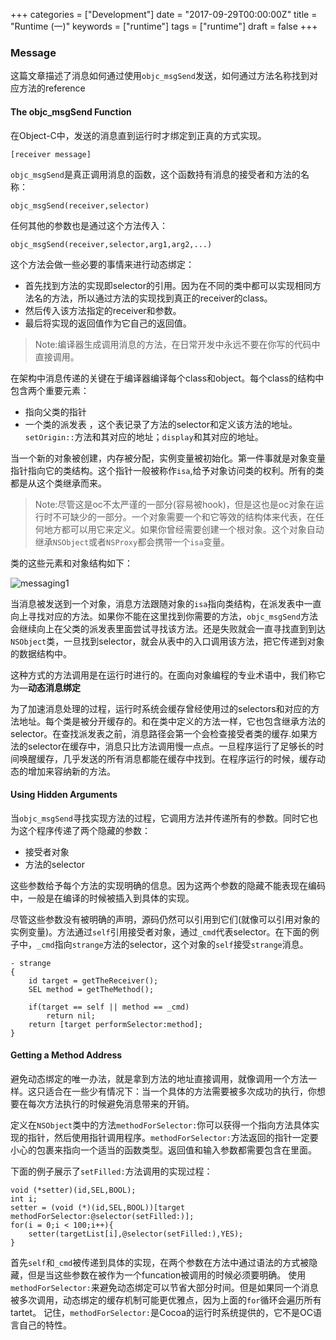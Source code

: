 +++
categories = ["Development"]
date = "2017-09-29T00:00:00Z"
title = "Runtime (一)"
keywords = ["runtime"]
tags = ["runtime"]
draft = false
+++


### Message
这篇文章描述了消息如何通过使用`objc_msgSend`发送，如何通过方法名称找到对应方法的reference

#### The objc_msgSend Function
在Object-C中，发送的消息直到运行时才绑定到正真的方式实现。
```
[receiver message]
```
`objc_msgSend`是真正调用消息的函数，这个函数持有消息的接受者和方法的名称：
```
objc_msgSend(receiver,selector)
```
任何其他的参数也是通过这个方法传入：
```
objc_msgSend(receiver,selector,arg1,arg2,...)
```
这个方法会做一些必要的事情来进行动态绑定：

- 首先找到方法的实现即selector的引用。因为在不同的类中都可以实现相同方法名的方法，所以通过方法的实现找到真正的receiver的class。
- 然后传入该方法指定的receiver和参数。
- 最后将实现的返回值作为它自己的返回值。

>Note:编译器生成调用消息的方法，在日常开发中永远不要在你写的代码中直接调用。
<!--more-->
在架构中消息传递的关键在于编译器编译每个class和object。每个class的结构中包含两个重要元素：

- 指向父类的指针
- 一个类的派发表 ，这个表记录了方法的selector和定义该方法的地址。`setOrigin::`方法和其对应的地址；`display`和其对应的地址。

当一个新的对象被创建，内存被分配，实例变量被初始化。第一件事就是对象变量指针指向它的类结构。这个指针一般被称作`isa`,给予对象访问类的权利。所有的类都是从这个类继承而来。

>Note:尽管这是oc不太严谨的一部分(容易被hook)，但是这也是oc对象在运行时不可缺少的一部分。一个对象需要一个和它等效的结构体来代表，在任何地方都可以用它来定义。如果你曾经需要创建一个根对象。这个对象自动继承`NSObject`或者`NSProxy`都会携带一个`isa`变量。

类的这些元素和对象结构如下：

![messaging1](../../../messaging1.png)

当消息被发送到一个对象，消息方法跟随对象的`isa`指向类结构，在派发表中一直向上寻找对应的方法。如果你不能在这里找到你需要的方法，`objc_msgSend`方法会继续向上在父类的派发表里面尝试寻找该方法。还是失败就会一直寻找直到到达`NSObject`类，一旦找到selector，就会从表中的入口调用该方法，把它传递到对象的数据结构中。

这种方式的方法调用是在运行时进行的。在面向对象编程的专业术语中，我们称它为—**动态消息绑定**

为了加速消息处理的过程，运行时系统会缓存曾经使用过的selectors和对应的方法地址。每个类是被分开缓存的。和在类中定义的方法一样，它也包含继承方法的selector。在查找派发表之前，消息路径会第一个会检查接受者类的缓存.如果方法的selector在缓存中，消息只比方法调用慢一点点。一旦程序运行了足够长的时间唤醒缓存，几乎发送的所有消息都能在缓存中找到。在程序运行的时候，缓存动态的增加来容纳新的方法。

#### Using Hidden Arguments

当`objc_msgSend`寻找实现方法的过程，它调用方法并传递所有的参数。同时它也为这个程序传递了两个隐藏的参数：

- 接受者对象
- 方法的selector

这些参数给予每个方法的实现明确的信息。因为这两个参数的隐藏不能表现在编码中，一般是在编译的时候被插入到具体的实现。

尽管这些参数没有被明确的声明，源码仍然可以引用到它们(就像可以引用对象的实例变量)。方法通过`self`引用接受者对象，通过`_cmd`代表selector。在下面的例子中，`_cmd`指向`strange`方法的selector，这个对象的`self`接受`strange`消息。
```
- strange
{
	id target = getTheReceiver();
	SEL method = getTheMethod();

	if(target == self || method == _cmd)
		return nil;
	return [target performSelector:method];
}
```

#### Getting a Method Address
避免动态绑定的唯一办法，就是拿到方法的地址直接调用，就像调用一个方法一样。这只适合在一些少有情况下：当一个具体的方法需要被多次成功的执行，你想要在每次方法执行的时候避免消息带来的开销。

定义在`NSObject`类中的方法`methodForSelector:`你可以获得一个指向方法具体实现的指针，然后使用指针调用程序。`methodForSelector:`方法返回的指针一定要小心的包裹来指向一个适当的函数类型。返回值和输入参数都需要包含在里面。

下面的例子展示了`setFilled:`方法调用的实现过程：
```
void (*setter)(id,SEL,BOOL);
int i;
setter = (void (*)(id,SEL,BOOL))[target methodForSelector:@selector(setFilled:)];
for(i = 0;i < 100;i++){
	setter(targetList[i],@selector(setFilled:),YES);
}
```
首先`self`和`_cmd`被传递到具体的实现，在两个参数在方法中通过语法的方式被隐藏，但是当这些参数在被作为一个funcation被调用的时候必须要明确。
使用`methodForSelector:`来避免动态绑定可以节省大部分时间。但是如果同一个消息被多次调用，动态绑定的缓存机制可能更优雅点，因为上面的`for`循环会遍历所有tartet。
记住，`methodForSelector:`是Cocoa的运行时系统提供的，它不是OC语言自己的特性。










